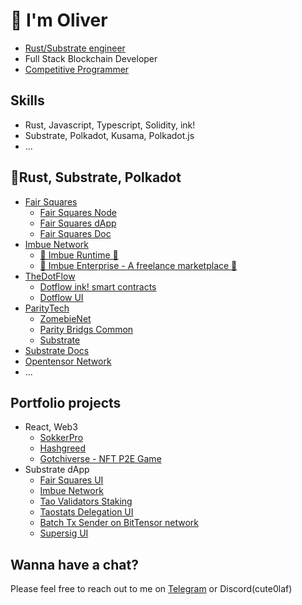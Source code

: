 # 👋 I'm Oliver
- [Rust/Substrate engineer](https://courses.edx.org/certificates/0056c3b6e66645f38a377635cdc13cbe)
- Full Stack Blockchain Developer
- [Competitive Programmer](https://www.codechef.com/users/cuteolaf)

## **Skills**
    
- Rust, Javascript, Typescript, Solidity, ink!
- Substrate, Polkadot, Kusama, Polkadot.js
- ...
    

## **💙Rust, Substrate, Polkadot**
- [Fair Squares](https://www.fair-squares.nl/)
    - [Fair Squares Node](https://github.com/fair-squares/fair-squares)
    - [Fair Squares dApp](https://github.com/fair-squares/fs-dapp)
    - [Fair Squares Doc](https://docs.fair-squares.nl)
- [Imbue Network](https://www.imbue.network)
    - [🚧 Imbue Runtime 🚧](https://github.com/imbuenetwork/imbue)
    - [🚧 Imbue Enterprise - A freelance marketplace 🚧](https://github.com/imbuenetwork/imbue-frontend)
- [TheDotFlow](https://github.com/w3f/Grants-Program/blob/master/applications/Dotflow.md)
    - [Dotflow ink! smart contracts](https://github.com/TheDotflow/dotflow-ink)
    - [Dotflow UI](https://github.com/TheDotflow/dotflow-ui)
- [ParityTech](https://github.com/paritytech)
    - [ZomebieNet](https://github.com/paritytech/zombienet/commits?author=cuteolaf)
    - [Parity Bridgs Common](https://github.com/paritytech/parity-bridges-common/commits?author=cuteolaf)
    - [Substrate](https://github.com/paritytech/substrate/commits?author=cuteolaf)
- [Substrate Docs](https://github.com/substrate-developer-hub/substrate-docs/commits?author=cuteolaf)
- [Opentensor Network](https://github.com/opentensor/subtensor)
- ...

## **Portfolio projects**
- React, Web3
    - [SokkerPro](https://sokkerpro.com)
    - [Hashgreed](https://hashgreed.com)
    - [Gotchiverse - NFT P2E Game](https://verse.aavegotchi.com)
- Substrate dApp
    - [Fair Squares UI](https://fair-squares.github.io/fs-dapp/)
    - [Imbue Network](https://staging.imbue.network/)
    - [Tao Validators Staking](https://staking.tao-validator.com/)
    - [Taostats Delegation UI](https://delegate.taostats.io/)
    - [Batch Tx Sender on BitTensor network](https://batch.tao-validator.com/)
    - [Supersig UI](https://github.com/decentration/supersig-ui/commits?author=cuteolaf)
## Wanna have a chat?
Please feel free to reach out to me on [Telegram](https://t.me/cuteolaf) or Discord(cute0laf)
